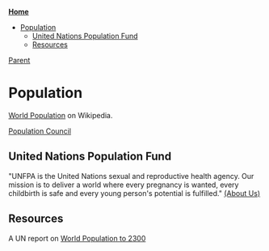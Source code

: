 <!-- START doctoc generated TOC please keep comment here to allow auto update -->
<!-- DON'T EDIT THIS SECTION, INSTEAD RE-RUN doctoc TO UPDATE -->
**[Home](#pages/blog/cv19/index)**

- [Population](#population)
  - [United Nations Population Fund](#united-nations-population-fund)
  - [Resources](#resources)

<!-- END doctoc generated TOC please keep comment here to allow auto update -->

[Parent](#pages/blog/cv19/index)

# Population

[World Population](https://en.wikipedia.org/wiki/World_population) on Wikipedia.

[Population Council](https://en.wikipedia.org/wiki/Population_Council)



## United Nations Population Fund

"UNFPA is the United Nations sexual and reproductive health agency. Our mission is to deliver a world where every pregnancy is wanted, every childbirth is safe and every young person's potential is fulfilled." [(About Us)](https://www.unfpa.org/about-us)

## Resources


A UN report on [World Population to 2300](https://www.un.org/development/desa/pd/sites/www.un.org.development.desa.pd/files/files/documents/2020/Jan/un_2002_world_population_to_2300.pdf)
